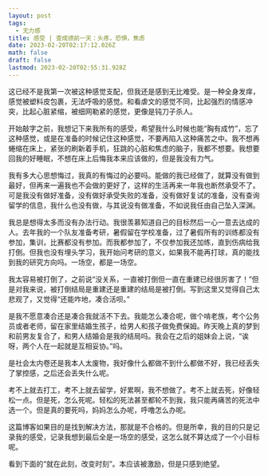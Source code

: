 ```yaml
---
layout: post
tags:
  - 无力感
title: 感受 | 查成绩前一天：头疼，恐惧，焦虑
date: 2023-02-20T02:17:12.026Z
math: false
draft: false
lastmod: 2023-02-20T02:55:31.928Z
---
```

这已经不是我第一次被这种感觉支配，但我还是感到无比难受。是一种全身发痒，感觉被塑料皮包裹，无法呼吸的感觉。和看虐文的感觉不同，比起强烈的情感冲突，比起心脏紧缩，被细网勒紧的感觉，更像是钝刀子杀人。

开始敲字之前，我想记下来我所有的感受，希望我什么时候也能“胸有成竹”，忘了这种感觉，或是在准备的时候记住这种感觉，不要再陷入这种痛苦之中。我不想再蜷缩在床上，紧张的刷新着手机，狂跳的心脏和焦虑的脑子，我都不想要。我想要回我的好睡眠，不想在床上后悔我本来应该做的，但是我没有力气。

我有多大心思想悔过，我真的有悔过的必要吗。能做的我已经做了，就算没有做到最好，但再来一遍我也不会做的更好了，这样的生活再来一年我也断然承受不了。可是我没有做好准备，没有做好承受失败的准备，没有做好复试的准备，没有查询留学的信息，我什么也没有做，与其说没有做准备，不如说我任由自己坠入深渊。

我总是想得太多而没有办法行动。我很羡慕知道自己的目标然后一心一意去达成的人。去年我的一个队友准备考研，暑假留在学校准备，过了暑假所有的训练都没有参加，集训，比赛都没有参加。而我都参加了，不仅参加我还加练，直到伤病给我打倒。但我也没有埋头学习，我开始问考研的意义，如果我不能再打球，真的能找到我的研究方向吗。一场空，都是一场空。

我太容易被打倒了，之前说“没关系，一直被打倒但一直在重建已经很厉害了！”但是对我来说，被打倒结局是重建还是重建的结局是被打倒。写到这里又觉得自己太悲观了，又觉得“还能咋地，凑合活呗。”

是我不愿意凑合还是凑合我就活不下去。我能怎么凑合呢，做个啃老族，考个公务员或者老师，留在家里结婚生孩子，给男人和孩子做免费保姆。昨天晚上真的梦到和前男友复合了，和男人结婚会是我的结局吗。我会在之后的姐妹会上说，“诶呀，两个人在一起就是互相妥协。”吗。

是社会太内卷还是我本人太废物，我好像什么都做不到什么都做不好，我已经丢失了掌控感，之后还会丢失什么呢。

考不上就去打工，考不上就去留学，好累啊，我不想做了。考不上就去死，好像轻松一点。但是死，怎么死呢。轻松的死法甚至都轮不到我，我只能再痛苦的死法中选一个。但是真的要死吗，妈妈怎么办呢，呼噜怎么办呢。

这篇博客如果目的是找到解决方法，那就是不合格的。但是所幸，我的目的只是记录我的感受，记录我想到最后全是一场空的感受，这怎么就不算达成了一个小目标呢。

看到下面的“就在此刻，改变时刻”。本应该被激励，但是只感到绝望。

